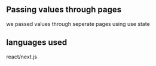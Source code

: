 

## Passing values through pages
we passed values through seperate pages using use state


## languages used
react/next.js

